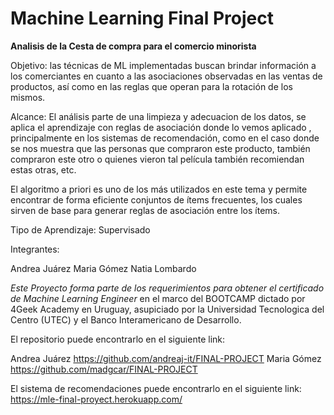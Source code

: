 # Machine Learning Final Project

**Analisis de la Cesta de compra para el comercio minorista**

Objetivo: las técnicas de ML implementadas buscan brindar información a los comerciantes en cuanto a las asociaciones observadas en las ventas de productos, así como en las reglas que operan para la rotación de los mismos.

Alcance: El análisis parte de una limpieza y adecuacion de los datos, se aplica el aprendizaje con reglas de asociación donde lo  vemos aplicado , principalmente en los sistemas de recomendación, como en el caso donde se nos muestra que las personas que compraron este producto, también compraron este otro o quienes vieron tal película también recomiendan estas otras, etc.

El algoritmo a priori es uno de los más utilizados en este tema y permite encontrar de forma eficiente conjuntos de ítems frecuentes, los cuales
sirven de base para generar reglas de asociación entre los ítems.

Tipo de Aprendizaje: Supervisado

Integrantes:

Andrea Juárez
Maria Gómez
Natia Lombardo

*Este Proyecto forma parte de los requerimientos para obtener el certificado de Machine Learning Engineer* en el marco del BOOTCAMP dictado por 4Geek Academy en Uruguay, asupiciado por la Universidad Tecnologica del Centro (UTEC) y el Banco Interamericano de Desarrollo.

El repositorio puede encontrarlo en el siguiente link:

Andrea Juárez https://github.com/andreaj-it/FINAL-PROJECT
Maria Gómez  https://github.com/madgcar/FINAL-PROJECT

El sistema de recomendaciones puede encontrarlo en el siguiente link:  https://mle-final-proyect.herokuapp.com/